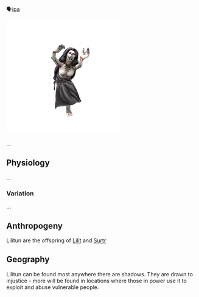 🗣[ipa]()

![](lilitun.png)

...

## Physiology
...

### Variation
...

## Anthropogeny
Lilitun are the offspring of [Lilit](../../Cosmology/Daemons/Malefices/Lilit.md) and [Surtr](../../Cosmology/Daemons/Malefices/Surtr.md)

## Geography
Lilitun can be found most anywhere there are shadows. They are drawn to injustice - more will be found in locations where those in power use it to exploit and abuse vulnerable people.